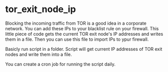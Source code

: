 # tor_exit_node_ip

Blocking the incoming traffic from TOR is a good idea in a corporate network. You can add these IPs to your blacklist rule on your firewall. This little piece of code gets the current TOR exit node's IP addresses and writes them in a file. Then you can use this file to import IPs to ypur firewall.

Basicly run script in a folder. Script will get current IP addresses of TOR exit nodes and write them into a file.

You can create a cron job for running the script daily.


